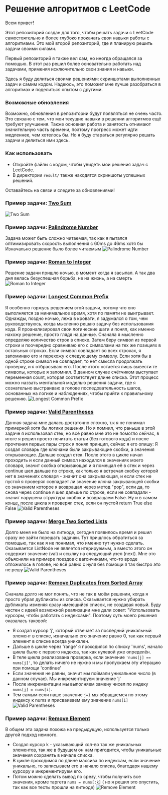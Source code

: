 # Решение алгоритмов с LeetCode

Всем привет! 

Этот репозиторий создан для того, чтобы решать задачи с LeetCode самостоятельно и более глубоко прокачать свои навыки работы с алгоритмами. Это мой второй репозиторий, где я планирую решить задачи своими силами. 

Первый репозиторий я также вел сам, но иногда обращался за помощью. В этот раз решил более основательно работать над задачами, применяя исключительно свои знания и навыки. 

Здесь я буду делиться своими решениями: скриншотами выполненных задач и самим кодом. Надеюсь, это поможет мне лучше разобраться в алгоритмах и поделиться опытом с другими.

### Возможные обновления

Возможно, обновления в репозитории будут появляться не очень часто. Это связано с тем, что мои текущие навыки в решении алгоритмов ещё требуют улучшения. Также основная работа и занятость отнимают значительную часть времени, поэтому прогресс может идти медленнее, чем хотелось бы. Но я буду стараться регулярно решать задачи и делиться ими здесь.

### Как использовать
- Откройте файлы с кодом, чтобы увидеть мои решения задач с LeetCode.
- В директории `result/` также находятся скриншоты успешных решений.

Оставайтесь на связи и следите за обновлениями!

### Пример задачи: [Two Sum](https://github.com/makwerik/LeetCode-Algo-Journey/blob/master/two_sum.py)

![Two Sum](result/Two%20Sum.png)

### Пример задачи: [Palindrome Number](https://github.com/makwerik/LeetCode-Algo-Journey/blob/master/palindrome_number.py)
Задача может быть сложно читаемая, так как я пытался оптимизировать скорость выполнения с 60ms до 46ms хотя бы<br>
Изначально решение было более читаемым
![Palindrome Number](result/Palindrome%20Number.png)


### Пример задачи: [Roman to Integer](https://github.com/makwerik/LeetCode-Algo-Journey/blob/master/roman_to_integer.py)
Решение задачи пришло ночью, в момент когда я засыпал. А так два дня велась безуспешная борьба, не на жизнь, а на смерть
![Roman to Integer](result/Roman%20to%20Integer.png)

### Пример задачи: [Longest Common Prefix](https://github.com/makwerik/LeetCode-Algo-Journey/blob/master/longest_common_prefix.py)
Я особенно горжусь решением этой задачи, потому что оно выполняется за минимальное время, хотя по памяти не выигрывает. Однажды, поздно ночью, лежа в кровати, я задумался о том, чем руководствуюсь, когда мысленно решаю задачу без использования кода. Я проанализировал свои логические шаги и понял, как именно нахожу решение, просто глядя на данные.
Сначала я мысленно определяю количество строк в списке. Затем беру символ из первой строки и поочередно сравниваю его с символами на тех же позициях в остальных строках. Если символ совпадает во всех строках, я запоминаю его и перехожу к следующему символу. Если хотя бы в одной строке символ не совпадает, то нет смысла продолжать проверку, и я отбрасываю его.
После этого остается лишь вывести те символы, которые я запомнил. В данном случае счётчиком выступает переменная count, которая соответствует длине списка.
Этот процесс можно назвать ментальной моделью решения задачи, где я сознательно выстраиваю в голове последовательность шагов, основанных на логике и наблюдениях, чтобы прийти к правильному решению.
![Longest Common Prefix](result/Longest%20Common%20Prefix.png)

### Пример задачи: [Valid Parentheses](https://github.com/makwerik/LeetCode-Algo-Journey/blob/master/valid_parentheses.py)
Данная задача мне далась достаточно сложно, т.к я не понимал примерной хотя бы логики решения.
Но я помнил, что раньше в этой задаче я использовал стек, но всё равно мне это не помогло сейчас, в итоге я решил просто
почитать статьи (без готового кода) и после прочтения первых пары строк я понял принцип, сейчас я его опишу:
Я создал словарь где ключами были закрывающие скобки, а значения открывающие. Дальше создал стек. После этого в цикле начал
проходить и если данный символ находился в значениях моего словаря, значит скобка открывающая и я помещал её в стек и через
continue шел дальше по строке, как только я встречал скобку которой нет в значениях словаря - значит она закрывающая, и если 
стек не пустой я проверял совпадает ли значение ключа закрывающей скобки со значением которое я возвращал через метод "pop",
если да, то снова через continue я шел дальше по строке, если не совпадали - значит нарушена структура скобок и возвращаем False.
Ну и в самом конце, после цикла я проверял стек, если он пустой return True else False
![Valid Parentheses](result/Valid%20Parentheses.png)

### Пример задачи: [Merge Two Sorted Lists](https://github.com/makwerik/LeetCode-Algo-Journey/blob/master/merge_two_sorted_lists.py)
Долго меня не было на литкоде, сегодня появилось время и решил сразу же зайти порешать задачки.
Тут пришлось обратиться за помощью, так как я не понимал, что именно тут нужно сделать.
Оказывается ListNode не является итерируемым, а вместо этого он содержит значение (val) и ссылку на следующий узел (next).
Мне это объяснили на примере поездов с вагончиками, что-то вроде отложилось в голове, но всё равно с нуля без помощи я так быстро это не решу
![Valid Parentheses](result/Merge%20Two%20Sorted%20Lists.png)

### Пример задачи: [Remove Duplicates from Sorted Array](https://github.com/makwerik/LeetCode-Algo-Journey/blob/master/remove_duplicates_from_sorted_array.py)
Сначала долго не мог понять, что не так в моём решении, когда я просто убрал дубликаты из списка.
Оказывается нужно убирать дубликаты изменяя сразу имеющийся список, не создавая новый. Буду честен с идеей возможной реализации мне дали совет: "Использовать курсоры, чтобы работать с индексами".
Поэтому суть моего решения оказалась таковой: 
- Я создал курсор 'j', который отвечает за последний уникальный элемент в списке, изначально его значение равно 0, так как первый элемент в списке всегда уникален.
- Дальше в цикле через 'range' я проходился по списку 'nums', начало цикла было с первого индекса, так как нулевой уже определён.
- В теле цикла реализована проверка, если значение <code>'nums[j] == nums[j]'</code>, то делать ничего не нужно и мы пропускаем эту итерацию при помощи 'continue'
- Если значения не равны, значит мы поймали уникальное число (в данном случае). Мы инкрементируем значение 'j'
- После инкрементации мы выполняем замену чисел по индеку <code> nums[j] = nums[i]</code>.
- Тем самым если наше значение <code>j=1</code> мы обращаемся по этому индексу к nums и присваиваем ему значение <code>nums[i]</code>
![Valid Parentheses](result/Remove%20Duplicates%20from%20Sorted%20Array.png)


### Пример задачи: [Remove Element](https://github.com/makwerik/LeetCode-Algo-Journey/blob/master/remove_element.py)
В общем эта задача похожа на предыдущую, используется только другой подход немного.
- Создал курсор k - указывающий кол-во так же уникальных элементов, так же в будущем он нам пригодится, чтобы уникальные значения сохранять в начале списка.
- В цикле проходимся по длине массива по индексам, если значение уникально, то записываем его в начало списка, благодаря нашему курсору и инкрементируем его.
- Потом можно сделать вывод по срезу, чтобы получить все значения, кроме таргета <code>nums = nums[:k]</code> ( но я решил это опустить, так как все тесты прошли на литкоде)
![Remove Element](result/Remove%20Element.png)


